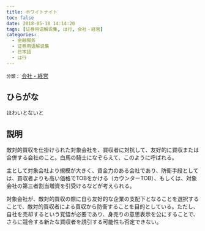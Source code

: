 ```yaml
---
title: ホワイトナイト
toc: false
date: 2018-05-18 14:14:20
tags: [证券用语解说集, は行, 会社・経営]
categories:
  - 金融服务
  - 证券用语解说集
  - 日本語
  - は行
---
```


`分類：` [会社・経営](/tags/会社・経営/)

## ひらがな

ほわいとないと

## 説明

敵対的買収を仕掛けられた対象会社を、買収者に対抗して、友好的に買収または合併する会社のこと。白馬の騎士になぞらえて、このように呼ばれる。

主として対象会社より規模が大きく、資金力のある会社であり、防衛手段としては、買収者よりも高い価格でTOBをかける（カウンターTOB）、もしくは、対象会社の第三者割当増資を引受けるなどが考えられる。

対象会社が、敵対的買収の際に自ら友好的な企業の支配下となることを選択することで、敵対的買収者による買収から防衛することを目的としている。ただし、自社を売却するという覚悟が必要であり、身売りの意思表示を公にすることで、さらに競合する新たな買収者を誘引する可能性も否定できない。
